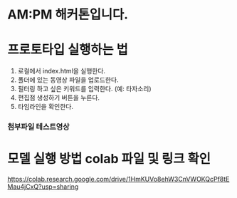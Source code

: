 # AM:PM 해커톤입니다.

# 프로토타입 실행하는 법
1. 로컬에서 index.html을 실행한다.
2. 폴더에 있는 동영상 파일을 업로드한다.
3. 필터링 하고 싶은 키워드를 입력한다. (예: 타자소리)
4. 편집점 생성하기 버튼을 누른다.
5. 타임라인을 확인한다.
 
 ### 첨부파일 테스트영상

# 모델 실행 방법 colab 파일 및 링크 확인
https://colab.research.google.com/drive/1HmKUVo8ehW3CnVWOKQcPf8tEMau4jCxQ?usp=sharing
